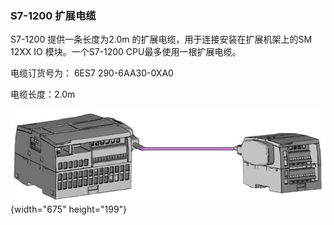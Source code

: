 ### S7-1200 扩展电缆

S7-1200 提供一条长度为2.0m 的扩展电缆，用于连接安装在扩展机架上的SM 12XX
IO 模块。一个S7-1200 CPU最多使用一根扩展电缆。

电缆订货号为： 6ES7 290-6AA30-0XA0

电缆长度：2.0m

![](images/extend%20cable.jpg){width="675" height="199"}

